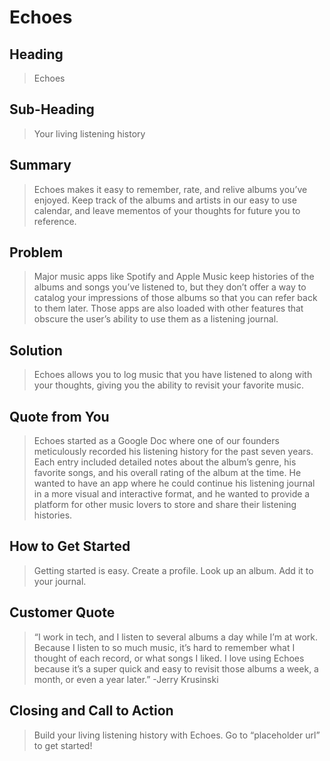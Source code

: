 # Echoes #
 
## Heading ##
  > Echoes

## Sub-Heading ##
  > Your living listening history

## Summary ##
  > Echoes makes it easy to remember, rate, and relive albums you’ve enjoyed. Keep track of the albums and artists in our easy to use calendar, and leave mementos of your thoughts for future you to reference. 

## Problem ##
  > Major music apps like Spotify and Apple Music keep histories of the albums and songs you’ve listened to, but they don’t offer a way to catalog your impressions of those albums so that you can refer back to them later. Those apps are also loaded with other features that obscure the user’s ability to use them as a listening journal. 

## Solution ##
  > Echoes allows you to log music that you have listened to along with your thoughts, giving you the ability to revisit your favorite music.

## Quote from You ##
  > Echoes started as a Google Doc where one of our founders meticulously recorded his listening history for the past seven years. Each entry included detailed notes about the album’s genre, his favorite songs, and his overall rating of the album at the time. He wanted to have an app where he could continue his listening journal in a more visual and interactive format, and he wanted to provide a platform for other music lovers to store and share their listening histories. 

## How to Get Started ##
  > Getting started is easy. Create a profile.  Look up an album.  Add it to your journal. 

## Customer Quote ##
  > “I work in tech, and I listen to several albums a day while I’m at work. Because I listen to so much music, it’s hard to remember what I thought of each record, or what songs I liked. I love using Echoes because it’s a super quick and easy to revisit those albums a week, a month, or even a year later.” -Jerry Krusinski

## Closing and Call to Action ##
> Build your living listening history with Echoes. Go to “placeholder url” to get started!

